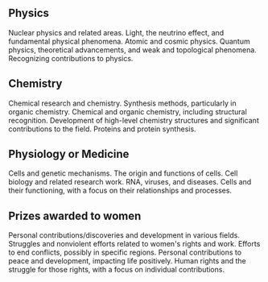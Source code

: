 ## Physics

Nuclear physics and related areas.
Light, the neutrino effect, and fundamental physical phenomena.
Atomic and cosmic physics.
Quantum physics, theoretical advancements, and weak and topological phenomena.
Recognizing contributions to physics.

## Chemistry

Chemical research and chemistry.
Synthesis methods, particularly in organic chemistry.
Chemical and organic chemistry, including structural recognition.
Development of high-level chemistry structures and significant contributions to the field.
Proteins and protein synthesis. 

## Physiology or Medicine

Cells and genetic mechanisms.
The origin and functions of cells.
Cell biology and related research work.
RNA, viruses, and diseases.
Cells and their functioning, with a focus on their relationships and processes.

## Prizes awarded to women

Personal contributions/discoveries and development in various fields.
Struggles and nonviolent efforts related to women's rights and work.
Efforts to end conflicts, possibly in specific regions.
Personal contributions to peace and development, impacting life positively.
Human rights and the struggle for those rights, with a focus on individual contributions.

